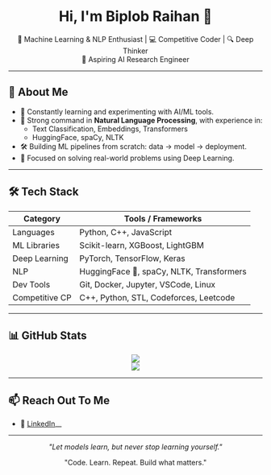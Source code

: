 <h1 align="center">Hi, I'm Biplob Raihan 👋</h1>

<p align="center">
🤖 Machine Learning & NLP Enthusiast | 💻 Competitive Coder | 🔍 Deep Thinker <br>
 🚀 Aspiring AI Research Engineer
</p>

---

## 🧠 About Me

- 🌱 Constantly learning and experimenting with AI/ML tools.
- 💬 Strong command in **Natural Language Processing**, with experience in:
  - Text Classification, Embeddings, Transformers
  - HuggingFace, spaCy, NLTK
- 🛠 Building ML pipelines from scratch: data → model → deployment.
- 🎯 Focused on solving real-world problems using Deep Learning.
---

## 🛠 Tech Stack

| Category         | Tools / Frameworks                                    |
|------------------|-------------------------------------------------------|
| Languages        | Python, C++, JavaScript                               |
| ML Libraries     | Scikit-learn, XGBoost, LightGBM                       |
| Deep Learning    | PyTorch, TensorFlow, Keras                            |
| NLP              | HuggingFace 🤗, spaCy, NLTK, Transformers             |
| Dev Tools        | Git, Docker, Jupyter, VSCode, Linux                   |
| Competitive CP   | C++, Python, STL, Codeforces, Leetcode                |

---

## 📊 GitHub Stats

<p align="center">
  <img src="https://github-readme-stats.vercel.app/api?username=imbr17&show_icons=true&theme=default" />
  <br>
  <img src="https://github-readme-streak-stats.herokuapp.com/?user=imbr17&theme=default" />
</p>

---

## 📫 Reach Out To Me

- 💼 [LinkedIn]([https://www.linkedin.com/in/md-biplob-raihan-499457378/])__  
---

<p align="center">
  <i>"Let models learn, but never stop learning yourself."</i>  
</p>
<p align="center">"Code. Learn. Repeat. Build what matters."</p>

